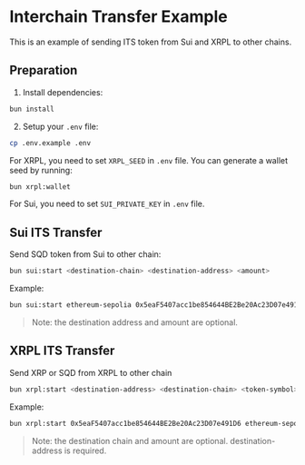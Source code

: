 # Interchain Transfer Example

This is an example of sending ITS token from Sui and XRPL to other chains.

## Preparation

1. Install dependencies:

```bash
bun install
```

2. Setup your `.env` file:

```bash
cp .env.example .env
```

For XRPL, you need to set `XRPL_SEED` in `.env` file. You can generate a wallet seed by running:

```bash
bun xrpl:wallet
```

For Sui, you need to set `SUI_PRIVATE_KEY` in `.env` file.

## Sui ITS Transfer

Send SQD token from Sui to other chain:

```bash
bun sui:start <destination-chain> <destination-address> <amount>
```

Example:

```bash
bun sui:start ethereum-sepolia 0x5eaF5407acc1be854644BE2Be20Ac23D07e491D6 1
```

> Note: the destination address and amount are optional.

## XRPL ITS Transfer

Send XRP or SQD from XRPL to other chain

```bash
bun xrpl:start <destination-address> <destination-chain> <token-symbol> <amount>
```

Example:

```bash
bun xrpl:start 0x5eaF5407acc1be854644BE2Be20Ac23D07e491D6 ethereum-sepolia SQD 1
```

> Note: the destination chain and amount are optional. destination-address is required.
